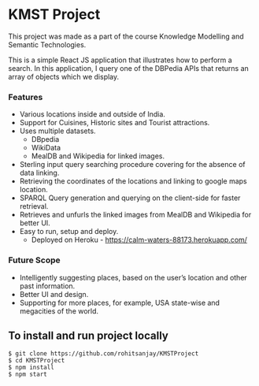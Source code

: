 # KMST Project

This project was made as a part of the course Knowledge Modelling and Semantic Technologies.

This is a simple React JS application that illustrates how to perform a search. In this application, I query one of the DBPedia APIs that returns an array of objects which we display.

### Features
- Various locations inside and outside of India.
- Support for Cuisines, Historic sites and Tourist attractions.
- Uses multiple datasets.
  - DBpedia
  - WikiData
  - MealDB and Wikipedia for linked images.
- Sterling input query searching procedure covering for the absence of data linking.
- Retrieving the coordinates of the locations and linking to google maps location.
- SPARQL Query generation and querying on the client-side for faster retrieval.
- Retrieves and unfurls the linked images from MealDB and Wikipedia for better UI.
- Easy to run, setup and deploy.
  - Deployed on Heroku - https://calm-waters-88173.herokuapp.com/


### Future Scope
- Intelligently suggesting places, based on the user’s location and other past information.
- Better UI and design.
- Supporting for more places, for example, USA state-wise and megacities of the world.

## To install and run project locally

```
$ git clone https://github.com/rohitsanjay/KMSTProject
$ cd KMSTProject
$ npm install
$ npm start
```
